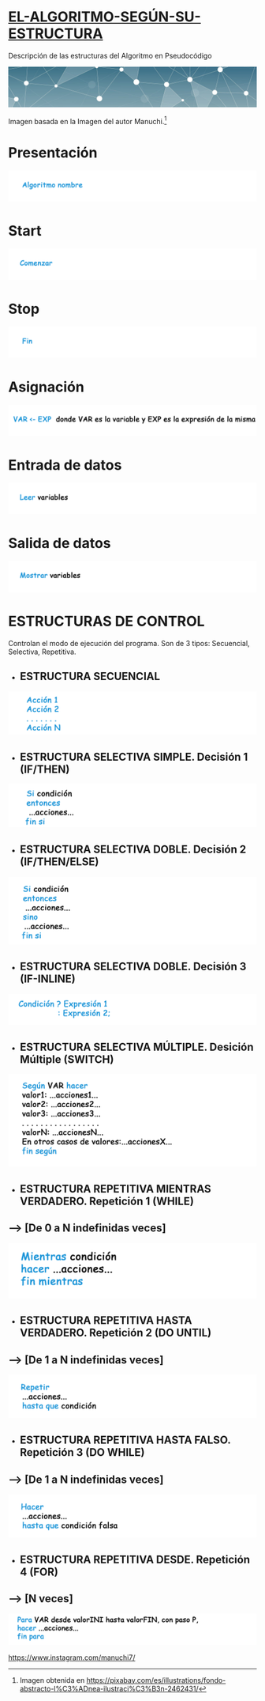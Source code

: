 # <ins>EL-ALGORITMO-SEGÚN-SU-ESTRUCTURA</ins>
Descripción de las estructuras del Algoritmo en Pseudocódigo

<img src="IMG/marco superior.jpg">

Imagen basada en la Imagen del autor Manuchi.[^1]


# Presentación    

<img src="IMG/Algoritmo nombre.png">

# Start     

<img src="IMG/Comenzar.png">

# Stop      

<img src="IMG/Fin.png">

# Asignación  

<img src="IMG/Asignacion.png">

# Entrada de datos     

<img src="IMG/Leer.png">

# Salida de datos      

<img src="IMG/Mostrar.png">

# ESTRUCTURAS DE CONTROL

Controlan el modo de ejecución del programa. Son de 3 tipos: Secuencial, Selectiva, Repetitiva.

* ## ESTRUCTURA SECUENCIAL

<img src="IMG/Secuencial.png">

* ## ESTRUCTURA SELECTIVA SIMPLE. Decisión 1 (IF/THEN)

<img src="IMG/Decision 1.png">

* ## ESTRUCTURA SELECTIVA DOBLE. Decisión 2 (IF/THEN/ELSE)

<img src="IMG/Decision 2.png">

* ## ESTRUCTURA SELECTIVA DOBLE. Decisión 3 (IF-INLINE)

<img src="IMG/Decision if inline.png">

* ## ESTRUCTURA SELECTIVA MÚLTIPLE. Desición Múltiple (SWITCH)

<img src="IMG/Segun.png">
              
* ## ESTRUCTURA REPETITIVA MIENTRAS VERDADERO. Repetición 1 (WHILE)
## --> [De 0 a N indefinidas veces]

<img src="IMG/Repeticion 1.png">

* ## ESTRUCTURA REPETITIVA HASTA VERDADERO. Repetición 2 (DO UNTIL)
## --> [De 1 a N indefinidas veces]

<img src="IMG/Repeticion 2.png">

* ## ESTRUCTURA REPETITIVA HASTA FALSO. Repetición 3 (DO WHILE)
## --> [De 1 a N indefinidas veces]

<img src="IMG/Repeticion 3.png">

* ## ESTRUCTURA REPETITIVA DESDE. Repetición 4 (FOR)
## --> [N veces]

<img src="IMG/Repeticion 4.png">


[^1]: Imagen obtenida en https://pixabay.com/es/illustrations/fondo-abstracto-l%C3%ADnea-ilustraci%C3%B3n-2462431/

 https://www.instagram.com/manuchi7/


  

